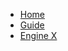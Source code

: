 <!-- docs/_sidebar.md -->

* [Home](/)
* [Guide](/sidebarItems/file1.md)
* [Engine X](/sidebarItems/file2.md)
